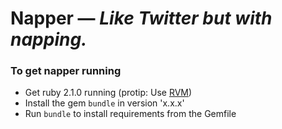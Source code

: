 # Napper — *Like Twitter but with napping.*

### To get napper running
* Get ruby 2.1.0 running (protip: Use [RVM](https://rvm.io/))
* Install the gem `bundle` in version 'x.x.x'
* Run `bundle` to install requirements from the Gemfile

